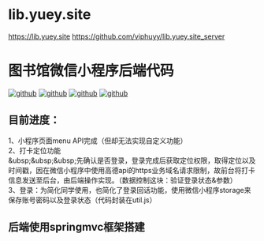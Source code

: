 # lib.yuey.site
https://lib.yuey.site
https://github.com/viphuyy/lib.yuey.site_server
# 图书馆微信小程序后端代码

[![github](https://img.shields.io/badge/-spring-brightgreen.svg)](https://github.com/viphuyy/Just-for-fun-just-do-it-service)
[![github](https://img.shields.io/badge/-springmvc-green.svg)](https://github.com/viphuyy/Just-for-fun-just-do-it-service)
[![github](https://img.shields.io/badge/-mybatis-blue.svg)](https://github.com/viphuyy/Just-for-fun-just-do-it-service)
[![github](https://img.shields.io/badge/updated-today-brightgreen.svg)](https://github.com/viphuyy/Just-for-fun-just-do-it-service)
## 目前进度：
1、小程序页面menu API完成（但却无法实现自定义功能）  
2、打卡定位功能  
 &ubsp;&ubsp;&ubsp;先确认是否登录，登录完成后获取定位权限，取得定位以及时间戳，因在微信小程序中使用高德api的https业务域名请求限制，故前台将打卡信息发送至后台，由后端操作实现。（数据控制这块：验证登录状态&参数）  
3、登录：为简化同学使用，也简化了登录回话功能，使用微信小程序storage来保存账号密码以及登录状态（代码封装在util.js）  
## 后端使用springmvc框架搭建
